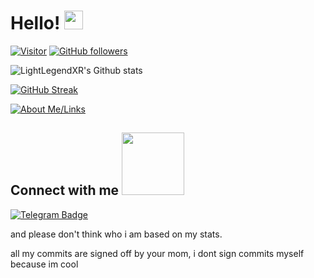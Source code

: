 # Hello! <img src="https://raw.githubusercontent.com/MartinHeinz/MartinHeinz/master/wave.gif" width="30px">

[![Visitor](https://visitor-badge.laobi.icu/badge?page_id=LightLegendXR.LightLegendXR)](https://github.com/LightLegendXR) [![GitHub followers](https://img.shields.io/github/followers/LightLegendXR.svg?style=social&label=Follow)](https://github.com/LightLegendXR?tab=followers)

![LightLegendXR's Github stats](https://github-readme-stats.vercel.app/api?username=LightLegendXR&show_icons=true&theme=chartreuse-dark&hide_border=true)

[![GitHub Streak](https://github-readme-streak-stats.herokuapp.com?user=LightLegendXR&theme=chartreuse-dark&hide_border=true)](https://git.io/streak-stats)

[![About Me/Links](https://lightlegendxr.github.io)](https://lightlegendxr.github.io/)

<h2> Connect with me <img src='https://raw.githubusercontent.com/ShahriarShafin/ShahriarShafin/main/Assets/handshake.gif' width="100px"> </h2>

[![Telegram Badge](https://img.shields.io/badge/-@LightLegendXR-0088CC?style=flat&logo=Telegram&logoColor=white)](https://t.me/LightLegendXR "Contact on Telegram")

and please don't think who i am based on my stats.

all my commits are signed off by your mom, i dont sign commits myself because im cool


